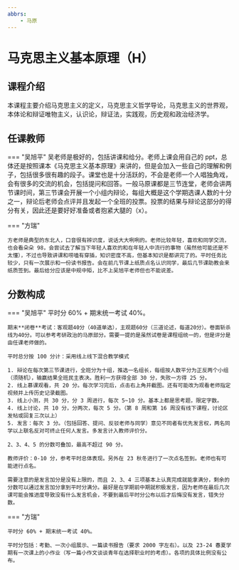 ```yaml
---
abbrs:
    - 马原
---
```


# 马克思主义基本原理（H）

## 课程介绍

本课程主要介绍马克思主义的定义，马克思主义哲学导论，马克思主义的世界观，本体论和辩证唯物主义，认识论，辩证法，实践观，历史观和政治经济学。

## 任课教师

=== "吴旭平"
    吴老师是极好的，包括讲课和给分。老师上课会用自己的 ppt，总体还是按照课本《马克思主义基本原理》来讲的，但是会加入一些自己的理解和例子，包括很多很有趣的段子。课堂也是十分活跃的，不会是老师一个人唱独角戏，会有很多的交流的机会，包括提问和回答。一般马原课都是三节连堂，老师会讲两节课时间，第三节课会开展一个小组内辩论，每组大概是这个学期选课人数的十分之一，辩论后老师会点评并且发起一个全班的投票。投票的结果与辩论这部分的得分有关，因此还是要好好准备或者抱紧大腿的（x）。

=== "方瑞"

    方老师是典型的东北人，口音很有辨识度，说话大大咧咧的。老师比较年轻，喜欢和同学交流，也会看朵朵 98，会尝试去了解当下年轻人喜欢的和在年轻人中流行的事物（虽然他可能还是不太懂），不过也导致讲课和唠嗑有穿插，知识密度不高，但基本知识是都讲完了的。平时任务比较少，只有一次展示和一份读书报告。会在前几节课上纸质点名认识同学，最后几节课助教会来纸质签到。最后给分应该是中规中矩，比不上吴旭平老师但也不能说差。

## 分数构成

=== "吴旭平"
    平时分 60% + 期末统一考试 40%。

    期末**闭卷**考试：客观题40分（40道单选），主观题60分（三道论述，每道20分）。卷面斩杀线为40分。可以参考考研政治的马原部分。需要一提的是虽然试卷是课程组统一的，但是评分是由任课老师做的。

    平时总分按 100 分计：采用线上线下混合教学模式

    1. 辩论在每次第三节课进行，全班分为十组，推选一名组长，每组按人数平分为正反两个小组（须随机），输赢结果全班民主表决。胜利一方获得全部 30 分，失败一方得 25 分。
    2. 线上慕课观看，共 20 分。每次学习完后，点击右上角并截图。还有可能改为观看老师指定视频并上传历史记录截图。
    3. 线上小测，共 30 分，分 3 周进行，每次 5~10 分。基本上都是思考题，限定字数。
    4. 线上讨论，共 10 分，分两次，每次 5 分。（第 8 周和第 16 周没有线下课程，讨论区发帖或回复三次以上）
    5. 发言：每次 3 分。（包括回答、提问、反驳老师与同学）意见不同者有优先发言权，两名同学以上联名反对可终止任何人发言。多发言计入教师评价分。
    
    2、3、4、5 的分数可叠加，最高不超过 90 分。
    
    教师评价：0-10 分，参考平时总体表现。另外在 23 秋冬进行了一次点名签到。老师也有可能进行点名。

    需要注意的是发言加分是没有上限的，而且 2、3、4 三项基本上认真完成就能拿满分，剩余的分数可以通过发言加分拿到平时分满分。最好是在学期前中期就积极发言，因为老师在最后几次课可能会推进度导致没有什么发言机会，不要到最后平时分公布以后才后悔没有发言，错失分数。

=== "方瑞"

    平时分 60% + 期末统一考试 40%。

    平时分包括：考勤、一次小组展示、一篇读书报告（要求 2000 字左右）。以及 23-24 春夏学期有一次课上的小作业（写一篇小作文谈谈青年在选择职业时的考虑）。各项的具体比例没有公布。
